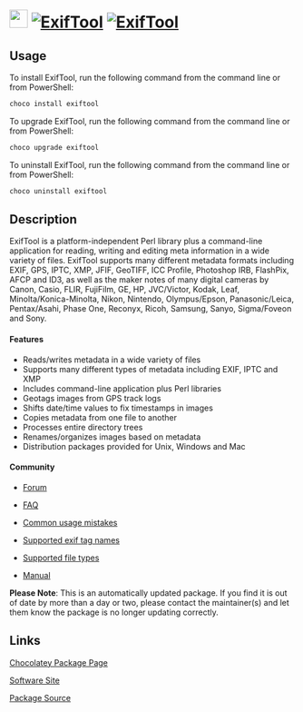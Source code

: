 ﻿# <img src="https://cdn.jsdelivr.net/gh/mkevenaar/chocolatey-packages@56f4b3fcae72ad65ec8184b0dc79d3d9954b8d42/icons/exiftool.png" width="32" height="32"/> [![ExifTool](https://img.shields.io/chocolatey/v/exiftool.svg?label=ExifTool)](https://community.chocolatey.org/packages/exiftool) [![ExifTool](https://img.shields.io/chocolatey/dt/exiftool.svg)](https://community.chocolatey.org/packages/exiftool)

## Usage

To install ExifTool, run the following command from the command line or from PowerShell:

```powershell
choco install exiftool
```

To upgrade ExifTool, run the following command from the command line or from PowerShell:

```powershell
choco upgrade exiftool
```

To uninstall ExifTool, run the following command from the command line or from PowerShell:

```powershell
choco uninstall exiftool
```

## Description

ExifTool is a platform-independent Perl library plus a command-line application for reading, writing and editing meta information in a wide variety of files. ExifTool supports many different metadata formats including EXIF, GPS, IPTC, XMP, JFIF, GeoTIFF, ICC Profile, Photoshop IRB, FlashPix, AFCP and ID3, as well as the maker notes of many digital cameras by Canon, Casio, FLIR, FujiFilm, GE, HP, JVC/Victor, Kodak, Leaf, Minolta/Konica-Minolta, Nikon, Nintendo, Olympus/Epson, Panasonic/Leica, Pentax/Asahi, Phase One, Reconyx, Ricoh, Samsung, Sanyo, Sigma/Foveon and Sony.

#### Features

* Reads/writes metadata in a wide variety of files
* Supports many different types of metadata including EXIF, IPTC and XMP
* Includes command-line application plus Perl libraries
* Geotags images from GPS track logs
* Shifts date/time values to fix timestamps in images
* Copies metadata from one file to another
* Processes entire directory trees
* Renames/organizes images based on metadata
* Distribution packages provided for Unix, Windows and Mac

#### Community

* [Forum](http://u88.n24.queensu.ca/exiftool/forum/)

* [FAQ](https://exiftool.org/faq.html)
* [Common usage mistakes](https://exiftool.org/mistakes.html)
* [Supported exif tag names](http://owl.phy.queensu.ca/~phil/exiftool/TagNames/index.html)
* [Supported file types](http://owl.phy.queensu.ca/~phil/exiftool/#supported)
* [Manual](http://owl.phy.queensu.ca/~phil/exiftool/exiftool_pod.html)

**Please Note**: This is an automatically updated package. If you find it is
out of date by more than a day or two, please contact the maintainer(s) and
let them know the package is no longer updating correctly.


## Links

[Chocolatey Package Page](https://community.chocolatey.org/packages/exiftool)

[Software Site](https://exiftool.org/)

[Package Source](https://github.com/mkevenaar/chocolatey-packages/tree/master/automatic/exiftool)


